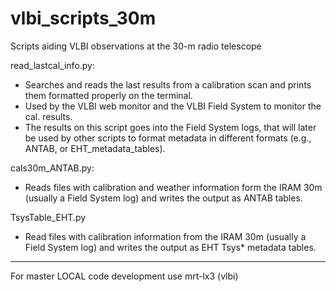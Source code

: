# vlbi_scripts_30m
Scripts aiding VLBI observations at the 30-m radio telescope

read_lastcal_info.py: 
- Searches and reads the last results from a calibration scan and prints them formatted properly on the terminal. 
- Used by the VLBI web monitor and the VLBI Field System to monitor the cal. results.
- The results on this script goes into the Field System logs, that will later be used by other scripts to format
  metadata in different formats (e.g., ANTAB, or EHT_metadata_tables).

cals30m_ANTAB.py: 
- Reads files with calibration and weather information form the IRAM 30m (usually a Field System log) and writes the output as ANTAB tables.

TsysTable_EHT.py
- Read files with calibration information from the IRAM 30m (usually a Field System log) and writes the output as EHT Tsys* metadata tables.

---

For master LOCAL code development use mrt-lx3 (vlbi)


